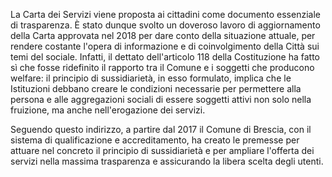 La Carta dei Servizi viene proposta ai cittadini come documento essenziale di trasparenza. È stato dunque svolto un doveroso lavoro di aggiornamento della Carta approvata nel 2018 per dare conto della situazione attuale, per rendere costante l'opera di informazione e di coinvolgimento della Città sui temi del sociale. Infatti, il dettato dell'articolo 118 della Costituzione ha fatto sì che fosse ridefinito il rapporto tra il Comune e i soggetti che producono welfare: il principio di sussidiarietà, in esso formulato, implica che le Istituzioni debbano creare le condizioni necessarie per permettere alla persona e alle aggregazioni sociali di essere soggetti attivi non solo nella fruizione, ma anche nell'erogazione dei servizi.

Seguendo questo indirizzo, a partire dal 2017 il Comune di Brescia, con il sistema di qualificazione e accreditamento, ha creato le premesse per attuare nel concreto il principio di sussidiarietà e per ampliare l'offerta dei servizi nella massima trasparenza e assicurando la libera scelta degli utenti.